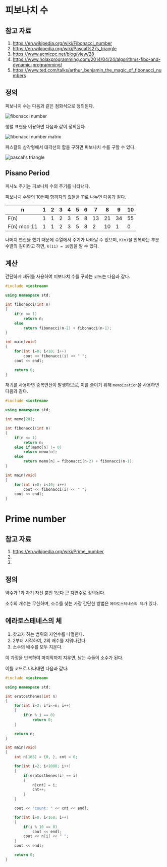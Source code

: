 # 피보나치 수

## 참고 자료

1. https://en.wikipedia.org/wiki/Fibonacci_number
2. https://en.wikipedia.org/wiki/Pascal%27s_triangle
3. https://www.acmicpc.net/blog/view/28
4. https://www.holaxprogramming.com/2014/04/24/algorithms-fibo-and-dynamic-programming/
5. https://www.ted.com/talks/arthur_benjamin_the_magic_of_fibonacci_numbers

## 정의

피보나치 수는 다음과 같은 점화식으로 정의된다.

![fibonacci number](https://wikimedia.org/api/rest_v1/media/math/render/svg/00008893a71eebbf4e7d89a0c162fe6359f5ac8c)

행렬 표현을 이용하면 다음과 같이 정의된다.

![fibonacci number matrix](https://wikimedia.org/api/rest_v1/media/math/render/svg/f90aae99d109a6d152d80d03d0353a5e849c560e)

파스칼의 삼각형에서 대각선의 합을 구하면 피보나치 수를 구할 수 있다.

![pascal's triangle](https://upload.wikimedia.org/wikipedia/commons/b/bf/PascalTriangleFibanacci.svg)


## Pisano Period

피사노 주기는 피보나치 수의 주기를 나타낸다.

피보나치 수열의 10번째 항까지의 값들을 11로 나누면 다음과 같다.

n | 1 | 2 | 3 | 4 | 5 | 6 | 7 | 8 | 9 | 10
------------ | ------------- | ------------- | ------------- | ------------- | ------------- | ------------- | ------------- | ------------- | ------------- | -------------
F(n) | 1 | 1 | 2 | 3 | 5 | 8 | 13 | 21 | 34 | 55
F(n) mod 11 | 1 | 1 | 2 | 3 | 5 | 8 | 2 | 10 | 1 | 0

나머지 연산을 했기 때문에 수열에서 주기가 나타날 수 있으며, `K(m)`을 반복하는 부분 수열의 길이라고 하면, `K(11) = 10`임을 알 수 있다.

## 계산

간단하게 재귀를 사용하여 피보나치 수를 구하는 코드는 다음과 같다.

```cpp
#include <iostream>

using namespace std;

int fibonacci(int n)
{
    if(n <= 1)
        return n;
    else
        return fibonacci(n-2) + fibonacci(n-1);
}

int main(void)
{
    for(int i=0; i<10; i++)
        cout << fibonacci(i) << " ";
    cout << endl;

    return 0;
}
```

재귀를 사용하면 중복연산이 발생하므로, 이를 줄이기 위해 `memoization`을 사용하면 다음과 같다.

```cpp
#include <iostream>

using namespace std;

int memo[20];

int fibonacci(int n)
{
    if(n <= 1)
        return n;
    else if(memo[n] != 0)
        return memo[n];
    else
        return memo[n] = fibonacci(n-2) + fibonacci(n-1);
}

int main(void)
{
    for(int i=0; i<10; i++)
        cout << fibonacci(i) << " ";
    cout << endl;
}
```

# Prime number

## 참고 자료

1. https://en.wikipedia.org/wiki/Prime_number
2. 
3. 

## 정의

약수가 1과 자기 자신 뿐인 1보다 큰 자연수로 정의된다.

소수의 개수는 무한하며, 소수를 찾는 가장 간단한 방법은 `에라토스테네스의 체`가 있다.

## 에라토스테네스의 체

1. 찾고자 하는 범위의 자연수를 나열한다.
2. 2부터 시작하여, 2의 배수를 지워나간다.
3. 소수의 배수를 모두 지운다.

이 과정을 반복하여 마지막까지 지우면, 남는 수들이 소수가 된다.

이를 코드로 나타내면 다음과 같다.

```cpp
#include <iostream>

using namespace std;

int eratosthenes(int n)
{
    for(int i=2; i*i<=n; i++)
    {
        if(n % i == 0)
            return 0;
    }

    return n;
}

int main(void)
{
    int n[168] = {0, }, cnt = 0;

    for(int i=2; i<1000; i++)
    {
        if(eratosthenes(i) == i)
        {
            n[cnt] = i;
            cnt++;
        }
    }

    cout << "count: " << cnt << endl;

    for(int i=0; i<168; i++)
    {
        if(i % 10 == 0)
            cout << endl;
        cout << n[i] << " ";
    }
    cout << endl;

    return 0;
}
```
